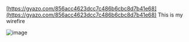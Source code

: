 [https://gyazo.com/856acc4623dcc7c486b6cbc8d7b41e68](https://gyazo.com/856acc4623dcc7c486b6cbc8d7b41e68)
This is my wirefire 

![image](https://github.com/mobile-app-dev-1/mobileapp-KevinK60/assets/94681739/90e07175-8503-4000-8ad6-874a88783e64)

